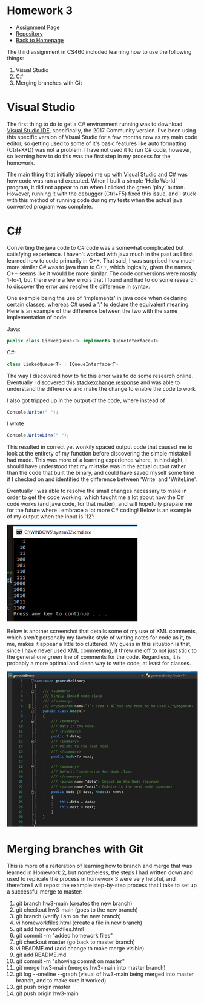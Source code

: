 # Homework 3
* [Assignment Page](http://www.wou.edu/~morses/classes/cs46x/assignments/HW3_1819.html)
* [Repository](https://github.com/jacewoods/CS460/tree/master/homework3)
* [Back to Homepage](https://jacewoods.github.io/)

The third assignment in CS460 included learning how to use the following things:
1. Visual Studio
1. C#
1. Merging branches with Git

# Visual Studio
The first thing to do to get a C# environment running was to download [Visual Studio IDE](https://visualstudio.microsoft.com/), specifically, the 2017 Community version. I've been using this specific version of Visual Studio for a few months now as my main code editor, so getting used to some of it's basic features like auto formatting (Ctrl+K+D) was not a problem. I have not used it to run C# code, however, so learning how to do this was the first step in my process for the homework.

The main thing that initially tripped me up with Visual Studio and C# was how code was ran and executed. When I built a simple 'Hello World' program, it did not appear to run when I clicked the green 'play' button. However, running it with the debugger (Ctrl+F5) fixed this issue, and I stuck with this method of running code during my tests when the actual java converted program was complete.

# C#
Converting the java code to C# code was a somewhat complicated but satisfying experience. I haven't worked with java much in the past as I first learned how to code primarily in C++. That said, I was surprised how much more similar C# was to java than to C++, which logically, given the names, C++ seems like it would be more similar. The code conversions were mostly 1-to-1, but there were a few errors that I found and had to do some research to discover the error and resolve the difference in syntax.

One example being the use of 'implements' in java code when declaring certain classes, whereas C# used a ':' to declare the equivalent meaning. Here is an example of the difference between the two with the same implementation of code:

Java:
```java
public class LinkedQueue<T> implements QueueInterface<T>
```
C#:
```c#
class LinkedQueue<T> : IQueueInterface<T>
```
The way I discovered how to fix this error was to do some research online. Eventually I discovered this [stackexchange response](https://stackoverflow.com/questions/513028/c-sharp-equivalent-of-java-implements-keyword) and was able to understand the difference and make the change to enable the code to work

I also got tripped up in the output of the code, where instead of
```c#
Console.Write(" ");
```
I wrote
```c#
Console.WriteLine(" ");
```
This resulted in correct yet wonkily spaced output code that caused me to look at the entirety of my function before discovering the simple mistake I had made. This was more of a learning experience where, in hindsight, I should have understood that my mistake was in the actual output rather than the code that built the binary, and could have saved myself some time if I checked on and identified the difference between 'Write' and 'WriteLine'.

Eventually I was able to resolve the small changes necessary to make in order to get the code working, which taught me a lot about how the C# code works (and java code, for that matter), and will hopefully prepare me for the future where I embrace a lot more C# coding! Below is an example of my output when the input is '12':

![image text](/CS460/Homework3/hw3output.PNG "Screenshot of my C# output")

Below is another screenshot that details some of my use of XML comments, which aren't personally my favorite style of writing notes for code as it, to me, makes it appear a little too cluttered. My guess in this situation is that, since I have never used XML commenting, it threw me off to not just stick to the general one green line of comments for the code. Regardless, it is probably a more optimal and clean way to write code, at least for classes.

![image text](/CS460/Homework3/hw3xmlnotes.PNG "Screenshot of my C# output")

# Merging branches with Git
This is more of a reiteration of learning how to branch and merge that was learned in Homework 2, but nonetheless, the steps I had written down and used to replicate the process in homework 3 were very helpful, and therefore I will repost the example step-by-step process that I take to set up a successful merge to master:

1. git branch hw3-main (creates the new branch)
1. git checkout hw3-main (goes to the new branch)
1. git branch (verify I am on the new branch)
1. vi homeworkfiles.html (create a file in new branch)
1. git add homeworkfiles.html
1. git commit -m "added homework files"
1. git checkout master (go back to master branch)
1. vi README.md (add change to make merge visible)
1. git add README.md
1. git commit -m "showing commit on master"
1. git merge hw3-main (merges hw3-main into master branch)
1. git log --oneline --graph (visual of hw3-main being merged into master branch, and to make sure it worked)
1. git push origin master
1. git push origin hw3-main
